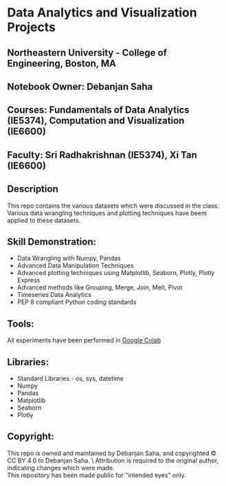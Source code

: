 # Data Analytics and Visualization Projects
## Northeastern University - College of Engineering, Boston, MA
## Notebook Owner: Debanjan Saha
## Courses: Fundamentals of Data Analytics (IE5374), Computation and Visualization (IE6600)
## Faculty: Sri Radhakrishnan (IE5374), Xi Tan (IE6600)


## Description
This repo contains the various datasets which were discussed in the class. \
Various data wrangling techniques and plotting techniques have beem applied to these datasets.

## Skill Demonstration:
<ul>
    <li>Data Wrangling with Numpy, Pandas</li>
    <li>Advanced Data Manipulation Techniques</li>
    <li>Advanced plotting techniques using Matplotlib, Seaborn, Plotly, Plotly Express</li>
    <li>Advanced methods like Grouping, Merge, Join, Melt, Pivot</li>
    <li>Timeseries Data Analytics</li>
    <li>PEP 8 compliant Python coding standards</li>
    
</ul>

## Tools:
All experiments have been performed in [Google Colab](https://colab.research.google.com/)

## Libraries:
<ul>
    <li>Standard Libraries - os, sys, datetime</li>
    <li>Numpy</li>
    <li>Pandas</li>
    <li>Matplotlib</li>
    <li>Seaborn</li>
    <li>Plotly</li>   
</ul>

## Copyright:
This repo is owned and maintained by Debanjan Saha, and copyrighted © CC BY 4.0 to Debanjan Saha. \ 
Attribution is required to the original author, indicating changes which were made. \
This repository has been made public for "intended eyes" only.

